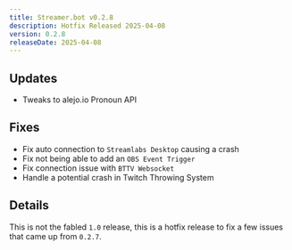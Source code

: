 ```yaml
---
title: Streamer.bot v0.2.8
description: Hotfix Released 2025-04-08
version: 0.2.8
releaseDate: 2025-04-08
---
```


## Updates
* Tweaks to alejo.io Pronoun API

## Fixes
* Fix auto connection to `Streamlabs Desktop` causing a crash
* Fix not being able to add an `OBS Event Trigger`
* Fix connection issue with `BTTV Websocket`
* Handle a potential crash in Twitch Throwing System

## Details
This is not the fabled `1.0` release, this is a hotfix release to fix a few issues that came up from `0.2.7`.
